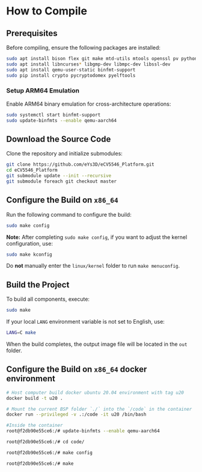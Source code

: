 # How to Compile  

## Prerequisites
Before compiling, ensure the following packages are installed:
```bash
sudo apt install bison flex git make mtd-utils mtools openssl pv python3-pip u-boot-tools dosfstools kmod xxd squashfs-tools bc wget
sudo apt install libncurses* libgmp-dev libmpc-dev libssl-dev
sudo apt install qemu-user-static binfmt-support
sudo pip install crypto pycryptodomex pyelftools
```  

### Setup ARM64 Emulation
Enable ARM64 binary emulation for cross-architecture operations:
```bash
sudo systemctl start binfmt-support
sudo update-binfmts --enable qemu-aarch64
```

## Download the Source Code  
Clone the repository and initialize submodules:  
```bash  
git clone https://github.com/eYs3D/eCV5546_Platform.git
cd eCV5546_Platform
git submodule update --init --recursive
git submodule foreach git checkout master
```  

## Configure the Build on `x86_64`
Run the following command to configure the build:  
```bash  
sudo make config  
```  
**Note:** After completing `sudo make config`, if you want to adjust the kernel configuration, use:  
```bash  
sudo make kconfig  
```  
Do **not** manually enter the `linux/kernel` folder to run `make menuconfig`.  

## Build the Project  
To build all components, execute:  
```bash  
sudo make  
```  
If your local `LANG` environment variable is not set to English, use:  
```bash  
LANG=C make  
```  

When the build completes, the output image file will be located in the `out` folder.  

## Configure the Build on `x86_64` docker environment

```bash
# Host computer build docker ubuntu 20.04 environment with tag u20
docker build -t u20 .

# Mount the current BSP folder `./` into the `/code` in the container
docker run --privileged -v .:/code -it u20 /bin/bash
```

```bash
#Inside the container
root@f2db90e55ce6:/# update-binfmts --enable qemu-aarch64

root@f2db90e55ce6:/# cd code/

root@f2db90e55ce6:/# make config

root@f2db90e55ce6:/# make
```

